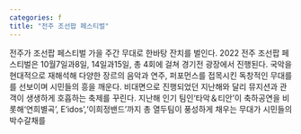 ```yaml
---
categories: f
title: "전주 조선팝 페스티벌"
---
```

전주가 조선팝 페스티벌 가을 주간 무대로 한바탕 잔치를 벌인다. 2022 전주 조선팝 페스티벌은 10월7일과8일, 14일과15일, 총 4회에 걸쳐 경기전 광장에서 진행된다. 국악을 현대적으로 재해석해 다양한 장르의 음악과 연주, 퍼포먼스를 접목시킨 독창적인 무대를 를 선보이며 시민들의 흥을 깨운다. 비대면으로 진행되었던 지난해와 달리 뮤지션과 관객이 생생하게 호흡하는 축제를 꾸린다. 지난해 인기 팀인‘타악＆티안’이 축하공연을 비롯해‘연희별곡’, E‘idos’,‘이희정밴드’까지 총 열두팀이 풍성하게 채우는 무대가 시민들의 박수갈채를